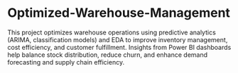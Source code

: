 # Optimized-Warehouse-Management
This project optimizes warehouse operations using predictive analytics (ARIMA, classification models) and EDA to improve inventory management, cost efficiency, and customer fulfillment. Insights from Power BI dashboards help balance stock distribution, reduce churn, and enhance demand forecasting and supply chain efficiency.
